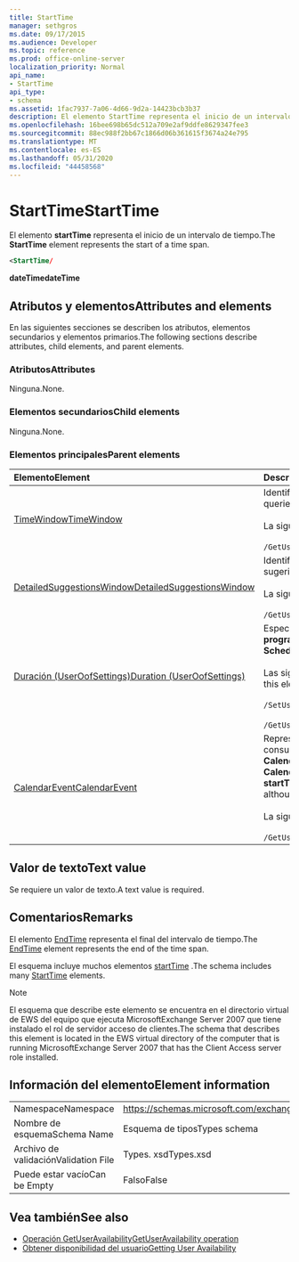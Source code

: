 ```yaml
---
title: StartTime
manager: sethgros
ms.date: 09/17/2015
ms.audience: Developer
ms.topic: reference
ms.prod: office-online-server
localization_priority: Normal
api_name:
- StartTime
api_type:
- schema
ms.assetid: 1fac7937-7a06-4d66-9d2a-14423bcb3b37
description: El elemento StartTime representa el inicio de un intervalo de tiempo.
ms.openlocfilehash: 16bee698b65dc512a709e2af9ddfe8629347fee3
ms.sourcegitcommit: 88ec988f2bb67c1866d06b361615f3674a24e795
ms.translationtype: MT
ms.contentlocale: es-ES
ms.lasthandoff: 05/31/2020
ms.locfileid: "44458568"
---
```

# <a name="starttime"></a><span data-ttu-id="a4657-103">StartTime</span><span class="sxs-lookup"><span data-stu-id="a4657-103">StartTime</span></span>

<span data-ttu-id="a4657-104">El elemento **startTime** representa el inicio de un intervalo de tiempo.</span><span class="sxs-lookup"><span data-stu-id="a4657-104">The **StartTime** element represents the start of a time span.</span></span> 
  
```xml
<StartTime/
```

<span data-ttu-id="a4657-105">**dateTime**</span><span class="sxs-lookup"><span data-stu-id="a4657-105">**dateTime**</span></span>

## <a name="attributes-and-elements"></a><span data-ttu-id="a4657-106">Atributos y elementos</span><span class="sxs-lookup"><span data-stu-id="a4657-106">Attributes and elements</span></span>

<span data-ttu-id="a4657-107">En las siguientes secciones se describen los atributos, elementos secundarios y elementos primarios.</span><span class="sxs-lookup"><span data-stu-id="a4657-107">The following sections describe attributes, child elements, and parent elements.</span></span>
  
### <a name="attributes"></a><span data-ttu-id="a4657-108">Atributos</span><span class="sxs-lookup"><span data-stu-id="a4657-108">Attributes</span></span>

<span data-ttu-id="a4657-109">Ninguna.</span><span class="sxs-lookup"><span data-stu-id="a4657-109">None.</span></span>
  
### <a name="child-elements"></a><span data-ttu-id="a4657-110">Elementos secundarios</span><span class="sxs-lookup"><span data-stu-id="a4657-110">Child elements</span></span>

<span data-ttu-id="a4657-111">Ninguna.</span><span class="sxs-lookup"><span data-stu-id="a4657-111">None.</span></span>
  
### <a name="parent-elements"></a><span data-ttu-id="a4657-112">Elementos principales</span><span class="sxs-lookup"><span data-stu-id="a4657-112">Parent elements</span></span>

|<span data-ttu-id="a4657-113">**Elemento**</span><span class="sxs-lookup"><span data-stu-id="a4657-113">**Element**</span></span>|<span data-ttu-id="a4657-114">**Descripción**</span><span class="sxs-lookup"><span data-stu-id="a4657-114">**Description**</span></span>|
|:-----|:-----|
|[<span data-ttu-id="a4657-115">TimeWindow</span><span class="sxs-lookup"><span data-stu-id="a4657-115">TimeWindow</span></span>](timewindow.md) <br/> |<span data-ttu-id="a4657-116">Identifica el intervalo de tiempo consultado para obtener la información de disponibilidad del usuario.</span><span class="sxs-lookup"><span data-stu-id="a4657-116">Identifies the time span queried for the user availability information.</span></span>  <br/><br/> <span data-ttu-id="a4657-117">La siguiente es la expresión XPath a este elemento:</span><span class="sxs-lookup"><span data-stu-id="a4657-117">The following is the XPath expression to this element:</span></span>  <br/><br/>  `/GetUserAvailabilityRequest/FreeBusyViewOptions/TimeWindow` <br/> |
|[<span data-ttu-id="a4657-118">DetailedSuggestionsWindow</span><span class="sxs-lookup"><span data-stu-id="a4657-118">DetailedSuggestionsWindow</span></span>](detailedsuggestionswindow.md) <br/> |<span data-ttu-id="a4657-119">Identifica el intervalo de tiempo que se consulta para obtener información detallada sobre las horas de reunión sugeridas.</span><span class="sxs-lookup"><span data-stu-id="a4657-119">Identifies the time span that is queried for detailed information about suggested meeting times.</span></span>  <br/><br/> <span data-ttu-id="a4657-120">La siguiente es la expresión XPath a este elemento:</span><span class="sxs-lookup"><span data-stu-id="a4657-120">The following is the XPath expression to this element:</span></span> <br/> <br/>  `/GetUserAvailabilityRequest/SuggestionViewOptions/DetailedSuggestionsWindow` <br/> |
|[<span data-ttu-id="a4657-121">Duración (UserOofSettings)</span><span class="sxs-lookup"><span data-stu-id="a4657-121">Duration (UserOofSettings)</span></span>](duration-useroofsettings.md) <br/> | <span data-ttu-id="a4657-122">Especifica el tiempo durante el que se habilita el estado fuera de la oficina si el elemento [OofState](oofstate.md) está establecido en **programado**.</span><span class="sxs-lookup"><span data-stu-id="a4657-122">Specifies the duration for which the Out of Office (OOF) status is enabled if the [OofState](oofstate.md) element is set to **Scheduled**.</span></span>  <br/><br/>  <span data-ttu-id="a4657-123">Las siguientes son las posibles expresiones de XPath a este elemento:</span><span class="sxs-lookup"><span data-stu-id="a4657-123">The following are the possible XPath expressions to this element:</span></span> <br/> <br/>  `/SetUserOofSettingsRequest/UserOofSettings/Duration` <br/><br/>  `/GetUserOofSettingsResponse/OofSettings/Duration` <br/> |
|[<span data-ttu-id="a4657-124">CalendarEvent</span><span class="sxs-lookup"><span data-stu-id="a4657-124">CalendarEvent</span></span>](calendarevent.md) <br/> |<span data-ttu-id="a4657-125">Representa una ocurrencia única del elemento de calendario.</span><span class="sxs-lookup"><span data-stu-id="a4657-125">Represents a unique calendar item occurrence.</span></span> <span data-ttu-id="a4657-126">Se usa para las consultas de disponibilidad.</span><span class="sxs-lookup"><span data-stu-id="a4657-126">This is used for Availability inquiries.</span></span> <span data-ttu-id="a4657-127">El elemento **startTime** es obligatorio en el elemento **CalendarEvent** .</span><span class="sxs-lookup"><span data-stu-id="a4657-127">The **StartTime** element is required in the **CalendarEvent** element.</span></span> <span data-ttu-id="a4657-128">El elemento **startTime** del elemento **CalendarEvent** es único para el tipo **CalendarEvent** , aunque contiene los mismos valores de faceta que los elementos **startTime** en el tipo de **duración** .</span><span class="sxs-lookup"><span data-stu-id="a4657-128">The **StartTime** element in the **CalendarEvent** element is unique to the **CalendarEvent** type although it contains the same facet values that the **StartTime** elements in the **Duration** type contain.</span></span>  <br/><br/> <span data-ttu-id="a4657-129">La siguiente es la expresión XPath a este elemento:</span><span class="sxs-lookup"><span data-stu-id="a4657-129">The following is the XPath expression to this element:</span></span>  <br/> <br/> `/GetUserAvailabilityResponse/FreeBusyResponseArray/FreeBusyResponse/FreeBusyView/CalendarEventArray/CalendarEvent[i]` <br/> |
   
## <a name="text-value"></a><span data-ttu-id="a4657-130">Valor de texto</span><span class="sxs-lookup"><span data-stu-id="a4657-130">Text value</span></span>

<span data-ttu-id="a4657-131">Se requiere un valor de texto.</span><span class="sxs-lookup"><span data-stu-id="a4657-131">A text value is required.</span></span>
  
## <a name="remarks"></a><span data-ttu-id="a4657-132">Comentarios</span><span class="sxs-lookup"><span data-stu-id="a4657-132">Remarks</span></span>

<span data-ttu-id="a4657-133">El elemento [EndTime](endtime.md) representa el final del intervalo de tiempo.</span><span class="sxs-lookup"><span data-stu-id="a4657-133">The [EndTime](endtime.md) element represents the end of the time span.</span></span> 
  
<span data-ttu-id="a4657-134">El esquema incluye muchos elementos [startTime](starttime.md) .</span><span class="sxs-lookup"><span data-stu-id="a4657-134">The schema includes many [StartTime](starttime.md) elements.</span></span> 
  
> [!NOTE]
> <span data-ttu-id="a4657-135">El esquema que describe este elemento se encuentra en el directorio virtual de EWS del equipo que ejecuta MicrosoftExchange Server 2007 que tiene instalado el rol de servidor acceso de clientes.</span><span class="sxs-lookup"><span data-stu-id="a4657-135">The schema that describes this element is located in the EWS virtual directory of the computer that is running MicrosoftExchange Server 2007 that has the Client Access server role installed.</span></span> 
  
## <a name="element-information"></a><span data-ttu-id="a4657-136">Información del elemento</span><span class="sxs-lookup"><span data-stu-id="a4657-136">Element information</span></span>

|||
|:-----|:-----|
|<span data-ttu-id="a4657-137">Namespace</span><span class="sxs-lookup"><span data-stu-id="a4657-137">Namespace</span></span>  <br/> |https://schemas.microsoft.com/exchange/services/2006/types  <br/> |
|<span data-ttu-id="a4657-138">Nombre de esquema</span><span class="sxs-lookup"><span data-stu-id="a4657-138">Schema Name</span></span>  <br/> |<span data-ttu-id="a4657-139">Esquema de tipos</span><span class="sxs-lookup"><span data-stu-id="a4657-139">Types schema</span></span>  <br/> |
|<span data-ttu-id="a4657-140">Archivo de validación</span><span class="sxs-lookup"><span data-stu-id="a4657-140">Validation File</span></span>  <br/> |<span data-ttu-id="a4657-141">Types. xsd</span><span class="sxs-lookup"><span data-stu-id="a4657-141">Types.xsd</span></span>  <br/> |
|<span data-ttu-id="a4657-142">Puede estar vacío</span><span class="sxs-lookup"><span data-stu-id="a4657-142">Can be Empty</span></span>  <br/> |<span data-ttu-id="a4657-143">Falso</span><span class="sxs-lookup"><span data-stu-id="a4657-143">False</span></span>  <br/> |
   
## <a name="see-also"></a><span data-ttu-id="a4657-144">Vea también</span><span class="sxs-lookup"><span data-stu-id="a4657-144">See also</span></span>

- [<span data-ttu-id="a4657-145">Operación GetUserAvailability</span><span class="sxs-lookup"><span data-stu-id="a4657-145">GetUserAvailability operation</span></span>](getuseravailability-operation.md)
- [<span data-ttu-id="a4657-146">Obtener disponibilidad del usuario</span><span class="sxs-lookup"><span data-stu-id="a4657-146">Getting User Availability</span></span>](https://msdn.microsoft.com/library/d4133fcb-9b0f-4e6b-aadf-a389da83516a%28Office.15%29.aspx)


